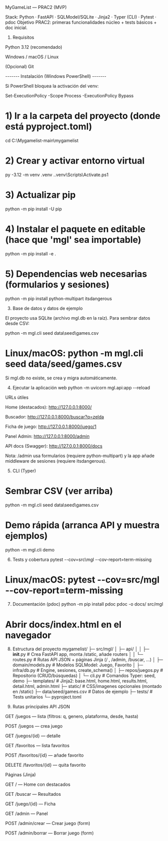 MyGameList — PRAC2 (MVP)

Stack: Python · FastAPI · SQLModel/SQLite · Jinja2 · Typer (CLI) · Pytest · pdoc
Objetivo PRAC2: primeras funcionalidades núcleo + tests básicos + doc inicial.

1) Requisitos

Python 3.12 (recomendado)

Windows / macOS / Linux

(Opcional) Git

 ------- Instalación (Windows PowerShell) -------

Si PowerShell bloquea la activación del venv:

Set-ExecutionPolicy -Scope Process -ExecutionPolicy Bypass

# 1) Ir a la carpeta del proyecto (donde está pyproject.toml)
cd C:\Mygamelist-main\mygamelist

# 2) Crear y activar entorno virtual
py -3.12 -m venv .venv
.\.venv\Scripts\Activate.ps1

# 3) Actualizar pip
python -m pip install -U pip

# 4) Instalar el paquete en editable (hace que 'mgl' sea importable)
python -m pip install -e .

# 5) Dependencias web necesarias (formularios y sesiones)
python -m pip install python-multipart itsdangerous


3) Base de datos y datos de ejemplo

El proyecto usa SQLite (archivo mgl.db en la raíz).
Para sembrar datos desde CSV:

python -m mgl.cli seed data\seed\games.csv
# Linux/macOS: python -m mgl.cli seed data/seed/games.csv


Si mgl.db no existe, se crea y migra automáticamente.

4) Ejecutar la aplicación web
python -m uvicorn mgl.api:app --reload


URLs útiles

Home (destacados): http://127.0.0.1:8000/

Buscador: http://127.0.0.1:8000/buscar?q=zelda

Ficha de juego: http://127.0.0.1:8000/juego/1

Panel Admin: http://127.0.0.1:8000/admin

API docs (Swagger): http://127.0.0.1:8000/docs

Nota: /admin usa formularios (requiere python-multipart) y la app añade middleware de sesiones (requiere itsdangerous).

5) CLI (Typer)
# Sembrar CSV (ver arriba)
python -m mgl.cli seed data\seed\games.csv

# Demo rápida (arranca API y muestra ejemplos)
python -m mgl.cli demo

6) Tests y cobertura
pytest --cov=src\mgl --cov-report=term-missing
# Linux/macOS: pytest --cov=src/mgl --cov-report=term-missing

7) Documentación (pdoc)
python -m pip install pdoc
pdoc -o docs/ src/mgl
# Abrir docs/index.html en el navegador

8) Estructura del proyecto
mygamelist/
├─ src/mgl/
│  ├─ api/
│  │  ├─ __init__.py        # Crea FastAPI app, monta /static, añade routers
│  │  └─ routes.py          # Rutas API JSON + páginas Jinja (/ , /admin, /buscar, ...)
│  ├─ domain/models.py      # Modelos SQLModel: Juego, Favorito
│  ├─ infra/db.py           # Engine, sesiones, create_schema()
│  ├─ repos/juegos.py       # Repositorio (CRUD/búsquedas)
│  └─ cli.py                # Comandos Typer: seed, demo
├─ templates/               # Jinja2: base.html, home.html, results.html, detail.html, admin.html
├─ static/                  # CSS/imagenes opcionales (montado en /static)
├─ data/seed/games.csv      # Datos de ejemplo
├─ tests/                   # Tests unitarios
└─ pyproject.toml

9) Rutas principales
API JSON

GET /juegos — lista (filtros: q, genero, plataforma, desde, hasta)

POST /juegos — crea juego

GET /juegos/{id} — detalle

GET /favoritos — lista favoritos

POST /favoritos/{id} — añade favorito

DELETE /favoritos/{id} — quita favorito

Páginas (Jinja)

GET / — Home con destacados

GET /buscar — Resultados

GET /juego/{id} — Ficha

GET /admin — Panel

POST /admin/crear — Crear juego (form)

POST /admin/borrar — Borrar juego (form)